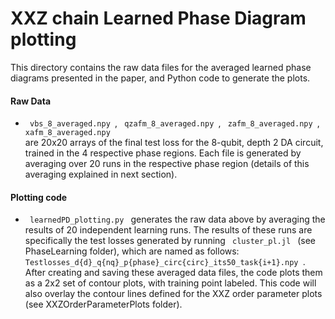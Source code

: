 # XXZ chain Learned Phase Diagram plotting

This directory contains the raw data files for the averaged learned phase diagrams presented in the paper, and Python code to generate the plots.


#### Raw Data
<ul>
  <li>  <code> vbs_8_averaged.npy </code>, <code> qzafm_8_averaged.npy </code>, <code> zafm_8_averaged.npy </code>, <code> xafm_8_averaged.npy </code>  </li> are 20x20 arrays of the final test loss for the 8-qubit, depth 2 DA circuit, trained in the 4 respective phase regions.  Each file is generated by averaging over 20 runs in the respective phase region (details of this averaging explained in next section).
  
</ul>

#### Plotting code
  <ul>
    <li><code> learnedPD_plotting.py </code> generates the raw data above by averaging the results of 20 independent learning runs.  The results of these runs are specifically the test losses generated by running <code> cluster_pl.jl </code> (see PhaseLearning folder), which are named as follows: <code> Testlosses_d{d}_q{nq}_p{phase}_circ{circ}_its50_task{i+1}.npy </code>.  After creating and saving these averaged data files, the code plots them as a 2x2 set of contour plots, with training point labeled.  This code will also overlay the contour lines defined for the XXZ order parameter plots (see XXZOrderParameterPlots folder). </li>
  </ul>

  



